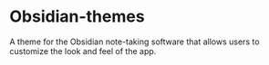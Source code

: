 # Obsidian-themes
A theme for the Obsidian note-taking software that allows users to customize the look and feel of the app.
